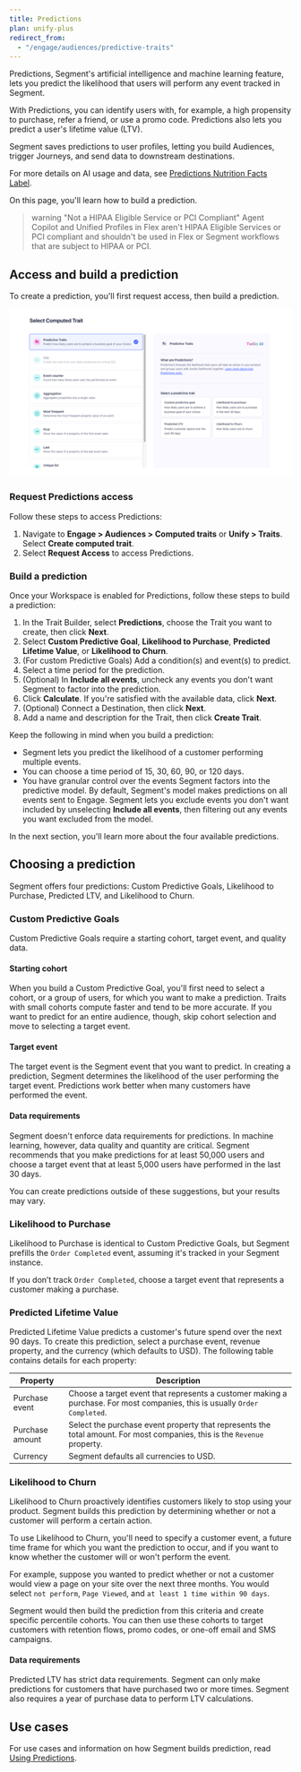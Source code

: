 ```yaml
---
title: Predictions
plan: unify-plus 
redirect_from:
  - "/engage/audiences/predictive-traits"
---
```


Predictions, Segment's artificial intelligence and machine learning feature, lets you predict the likelihood that users will perform any event tracked in Segment.

With Predictions, you can identify users with, for example, a high propensity to purchase, refer a friend, or use a promo code. Predictions also lets you predict a user's lifetime value (LTV).

Segment saves predictions to user profiles, letting you build Audiences, trigger Journeys, and send data to downstream destinations.

For more details on AI usage and data, see [Predictions Nutrition Facts Label](/docs/unify/traits/predictions/predictions-nutrition-facts/).

On this page, you'll learn how to build a prediction.

> warning "Not a HIPAA Eligible Service or PCI Compliant"
> Agent Copilot and Unified Profiles in Flex aren't HIPAA Eligible Services or PCI compliant and shouldn't be used in Flex or Segment workflows that are subject to HIPAA or PCI.

## Access and build a prediction

To create a prediction, you'll first request access, then build a prediction.

![The Predictive Trait builder in the Segment UI](../../images/trait_builder.png)

### Request Predictions access

Follow these steps to access Predictions:

1. Navigate to **Engage > Audiences > Computed traits** or **Unify > Traits**. Select **Create computed trait**.
2. Select **Request Access** to access Predictions.

### Build a prediction

Once your Workspace is enabled for Predictions, follow these steps to build a prediction:

1. In the Trait Builder, select **Predictions**, choose the Trait you want to create, then click **Next**.
2. Select **Custom Predictive Goal**, **Likelihood to Purchase**, **Predicted Lifetime Value**, or **Likelihood to Churn**.
4. (For custom Predictive Goals) Add a condition(s) and event(s) to predict. 
5. Select a time period for the prediction. 
6. (Optional) In **Include all events**, uncheck any events you don't want Segment to factor into the prediction.
7. Click **Calculate**. If you're satisfied with the available data, click **Next**.
5. (Optional) Connect a Destination, then click **Next**.
6. Add a name and description for the Trait, then click **Create Trait**.

Keep the following in mind when you build a prediction:

- Segment lets you predict the likelihood of a customer performing multiple events. 
- You can choose a time period of 15, 30, 60, 90, or 120 days. 
- You have granular control over the events Segment factors into the predictive model. By default, Segment's model makes predictions on all events sent to Engage. Segment lets you exclude events you don't want included by unselecting **Include all events**, then filtering out any events you want excluded from the model.

In the next section, you'll learn more about the four available predictions.

## Choosing a prediction

Segment offers four predictions: Custom Predictive Goals, Likelihood to Purchase, Predicted LTV, and Likelihood to Churn.

### Custom Predictive Goals

Custom Predictive Goals require a starting cohort, target event, and quality data.

#### Starting cohort

When you build a Custom Predictive Goal, you'll first need to select a cohort, or a group of users, for which you want to make a prediction. Traits with small cohorts compute faster and tend to be more accurate. If you want to predict for an entire audience, though, skip cohort selection and move to selecting a target event.

#### Target event

The target event is the Segment event that you want to predict. In creating a prediction, Segment determines the likelihood of the user performing the target event. Predictions work better when many customers have performed the event.

#### Data requirements

Segment doesn't enforce data requirements for predictions. In machine learning, however, data quality and quantity are critical. Segment recommends that you make predictions for at least 50,000 users and choose a target event that at least 5,000 users have performed in the last 30 days. 

You can create predictions outside of these suggestions, but your results may vary.

### Likelihood to Purchase

Likelihood to Purchase is identical to Custom Predictive Goals, but Segment prefills the `Order Completed` event, assuming it's tracked in your Segment instance. 

If you don’t track `Order Completed`, choose a target event that represents a customer making a purchase.

### Predicted Lifetime Value

Predicted Lifetime Value predicts a customer's future spend over the next 90 days. To create this prediction, select a purchase event, revenue property, and the currency (which defaults to USD). The following table contains details for each property:

| Property        | Description                                                                                                                |
| --------------- | -------------------------------------------------------------------------------------------------------------------------- |
| Purchase event  | Choose a target event that represents a customer making a purchase. For most companies, this is usually `Order Completed`. |
| Purchase amount | Select the purchase event property that represents the total amount. For most companies, this is the `Revenue` property.   |
| Currency        | Segment defaults all currencies to USD.                                                                                    |

### Likelihood to Churn

Likelihood to Churn proactively identifies customers likely to stop using your product. Segment builds this prediction by determining whether or not a customer will perform a certain action.

To use Likelihood to Churn, you'll need to specify a customer event, a future time frame for which you want the prediction to occur, and if you want to know whether the customer will or won't perform the event.

For example, suppose you wanted to predict whether or not a customer would view a page on your site over the next three months. You would select `not perform`, `Page Viewed`, and `at least 1 time within 90 days`. 

Segment would then build the prediction from this criteria and create specific percentile cohorts. You can then use these cohorts to target customers with retention flows, promo codes, or one-off email and SMS campaigns.

#### Data requirements

Predicted LTV has strict data requirements. Segment can only make predictions for customers that have purchased two or more times. Segment also requires a year of purchase data to perform LTV calculations.

## Use cases

For use cases and information on how Segment builds prediction, read [Using Predictions](/docs/unify/traits/predictions/using-predictions/).
